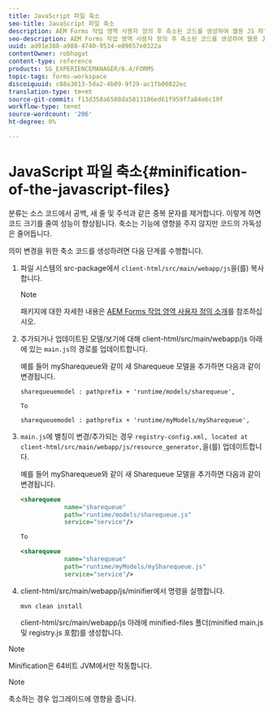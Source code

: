```yaml
---
title: JavaScript 파일 축소
seo-title: JavaScript 파일 축소
description: AEM Forms 작업 영역 사용자 정의 후 축소된 코드를 생성하여 웹용 JS 파일을 최적화하는 지침
seo-description: AEM Forms 작업 영역 사용자 정의 후 축소된 코드를 생성하여 웹용 JS 파일을 최적화하는 지침
uuid: ad91e380-a988-4740-9534-e09657e0322a
contentOwner: robhagat
content-type: reference
products: SG_EXPERIENCEMANAGER/6.4/FORMS
topic-tags: forms-workspace
discoiquuid: c88a3013-5da2-4b09-9f29-ac1fb00822ec
translation-type: tm+mt
source-git-commit: f13d358a6508da5813186ed61f959f7a84e6c19f
workflow-type: tm+mt
source-wordcount: '206'
ht-degree: 0%

---
```



# JavaScript 파일 축소{#minification-of-the-javascript-files}

분류는 소스 코드에서 공백, 새 줄 및 주석과 같은 중복 문자를 제거합니다. 이렇게 하면 코드 크기를 줄여 성능이 향상됩니다. 축소는 기능에 영향을 주지 않지만 코드의 가독성은 줄어듭니다.

의미 변경을 위한 축소 코드를 생성하려면 다음 단계를 수행합니다.

1. 파일 시스템의 src-package에서 `client-html/src/main/webapp/js`을(를) 복사합니다.

   >[!NOTE]
   >
   >패키지에 대한 자세한 내용은 [AEM Forms 작업 영역 사용자 정의 소개](/help/forms/using/introduction-customizing-html-workspace.md)를 참조하십시오.

1. 추가되거나 업데이트된 모델/보기에 대해 client-html/src/main/webapp/js 아래에 있는 `main.js`의 경로를 업데이트합니다.

   예를 들어 mySharequeue와 같이 새 Sharequeue 모델을 추가하면 다음과 같이 변경됩니다.

   ```
   sharequeuemodel : pathprefix + 'runtime/models/sharequeue',
   
   To
   
   sharequeuemodel : pathprefix + 'runtime/myModels/mySharequeue',
   ```

1. `main.js`에 별칭이 변경/추가되는 경우 `registry-config.xml, located at client-html/src/main/webapp/js/resource_generator,`을(를) 업데이트합니다.

   예를 들어 mySharequeue와 같이 새 Sharequeue 모델을 추가하면 다음과 같이 변경됩니다.

   ```xml
   <sharequeue
               name="sharequeue"
               path="runtime/models/sharequeue.js"
               service="service"/>
   
   To
   
   <sharequeue
               name="sharequeue"
               path="runtime/myModels/mySharequeue.js"
               service="service"/>
   ```

1. client-html/src/main/webapp/js/minifier에서 명령을 실행합니다.

   ```shell
   mvn clean install
   ```

   client-html/src/main/webapp/js 아래에 minified-files 폴더(minified main.js 및 registry.js 포함)를 생성합니다.

>[!NOTE]
>
>Minification은 64비트 JVM에서만 작동합니다.

>[!NOTE]
>
>축소하는 경우 업그레이드에 영향을 줍니다.
